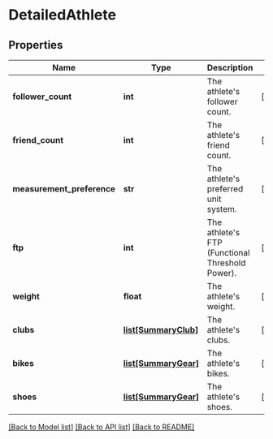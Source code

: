 # DetailedAthlete

## Properties
Name | Type | Description | Notes
------------ | ------------- | ------------- | -------------
**follower_count** | **int** | The athlete&#x27;s follower count. | [optional] 
**friend_count** | **int** | The athlete&#x27;s friend count. | [optional] 
**measurement_preference** | **str** | The athlete&#x27;s preferred unit system. | [optional] 
**ftp** | **int** | The athlete&#x27;s FTP (Functional Threshold Power). | [optional] 
**weight** | **float** | The athlete&#x27;s weight. | [optional] 
**clubs** | [**list[SummaryClub]**](SummaryClub.md) | The athlete&#x27;s clubs. | [optional] 
**bikes** | [**list[SummaryGear]**](SummaryGear.md) | The athlete&#x27;s bikes. | [optional] 
**shoes** | [**list[SummaryGear]**](SummaryGear.md) | The athlete&#x27;s shoes. | [optional] 

[[Back to Model list]](../README.md#documentation-for-models) [[Back to API list]](../README.md#documentation-for-api-endpoints) [[Back to README]](../README.md)

